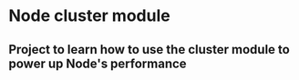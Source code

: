 # Node cluster module

## Project to learn how to use the cluster module to power up Node's performance